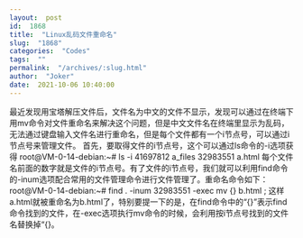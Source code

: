 ```yaml
---
layout:  post
id:  1868
title:  "Linux乱码文件重命名"
slug:  "1868"
categories:  "Codes"
tags:  ""
permalink:  "/archives/:slug.html"
author:  "Joker"
date:  2021-10-06 10:40:00
---
```




最近发现用宝塔解压文件后，文件名为中文的文件不显示，发现可以通过在终端下用mv命令对文件重命名来解决这个问题，但是中文文件名在终端里显示为乱码，无法通过键盘输入文件名进行重命名，但是每个文件都有一个i节点号，可以通过i节点号来管理文件。
首先，要取得文件的i节点号，这个可以通过ls命令的-i选项获得
    root@VM-0-14-debian:~# ls -i
    41697812 a_files 32983551 a.html
每个文件名前面的数字就是文件的i节点号。有了文件的i节点号，我们就可以利用find命令的-inum选项配合常用的文件管理命令进行文件管理了。重命名命令如下：
    root@VM-0-14-debian:~# find . -inum 32983551 -exec mv {} b.html \;
这样a.html就被重命名为b.html了，特别要提一下的是，在find命令中的“{}”表示find命令找到的文件，在-exec选项执行mv命令的时候，会利用按i节点号找到的文件名替换掉“{}。